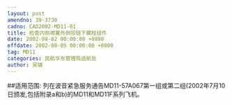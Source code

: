 ```yaml
---
layout: post
amendno: 39-3730
cadno: CAD2002-MD11-01
title: 检查内侧襟翼外侧铰链下螺栓组件
date: 2002-08-02 00:00:00 +0800
effdate: 2002-08-05 00:00:00 +0800
tag: MD11
categories: 民航华东管理局适航处
author: 吴镝
---
```


##适用范围:
列在波音紧急服务通告MD11-57A067第一组或第二组(2002年7月10日颁发,包括附录a和b)的MD11和MD11F系列飞机。

